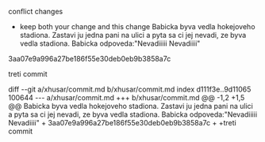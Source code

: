 conflict changes
- keep both your change and this change
Babicka byva vedla hokejoveho stadiona. Zastavi ju jedna pani na ulici a pyta sa ci jej nevadi, ze byva vedla stadiona. Babicka odpoveda:"Nevadiiiii Nevadiiii"

3aa07e9a996a27be186f55e30deb0eb9b3858a7c

treti commit

diff --git a/xhusar/commit.md b/xhusar/commit.md
index d111f3e..9d11065 100644
--- a/xhusar/commit.md
+++ b/xhusar/commit.md
@@ -1,2 +1,5 @@
 Babicka byva vedla hokejoveho stadiona. Zastavi ju jedna pani na ulici a pyta sa ci jej nevadi, ze byva vedla stadiona. Babicka odpoveda:"Nevadiiiii Nevadiiii"
+
 3aa07e9a996a27be186f55e30deb0eb9b3858a7c
+
+treti commit


